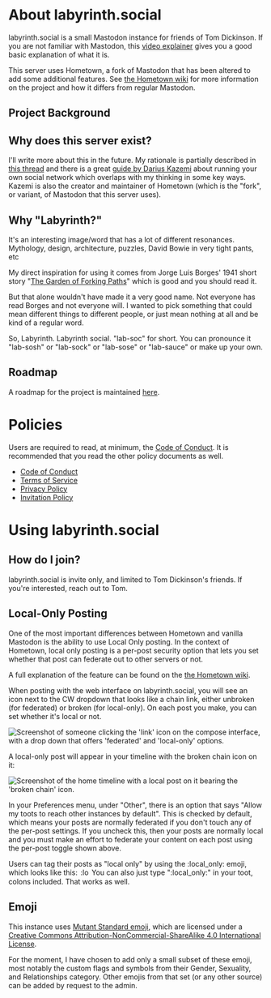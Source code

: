 # About labyrinth.social

labyrinth.social is a small Mastodon instance for friends of Tom Dickinson. If you are not familiar with Mastodon, this [video explainer](https://www.youtube.com/watch?v=IPSbNdBmWKE) gives you a good basic explanation of what it is.

This server uses Hometown, a fork of Mastodon that has been altered to add some
additional features. See
[the Hometown wiki](https://github.com/hometown-fork/hometown/wiki) for more information on the project and how it differs from regular Mastodon.

## Project Background

## Why does this server exist?

I'll write more about this in the future. My rationale is partially described
in [this thread](https://mastodon.cloud/@nowwearealltom/108193926000733916) and
there is a great [guide by Darius Kazemi](https://runyourown.social) about
running your own social network which overlaps with my thinking in some key
ways. Kazemi is also the creator and maintainer of Hometown (which is the
"fork", or variant, of Mastodon that this server uses).

## Why "Labyrinth?"

It's an interesting image/word that has a lot of different resonances.
Mythology, design, architecture, puzzles, David Bowie in very tight pants, etc

My direct inspiration for using it comes from Jorge Luis Borges' 1941 short
story "[The Garden of Forking Paths](http://mycours.es/gamedesign2012/files/2012/08/The-Garden-of-Forking-Paths-Jorge-Luis-Borges-1941.pdf)"
which is good and you should read it.

But that alone wouldn't have made it a very good name. Not everyone has read
Borges and not everyone will. I wanted to pick something that could mean
different things to different people, or just mean nothing at all and be kind of
a regular word.

So, Labyrinth. Labyrinth social. "lab-soc" for short. You can pronounce it
"lab-sosh" or "lab-sock" or "lab-sose" or "lab-sauce" or make up your own.

## Roadmap

A roadmap for the project is maintained [here](roadmap.md).

# Policies

Users are required to read, at minimum, the [Code of Conduct](policy/conduct.md). It is recommended that you read the other policy documents as well.

* [Code of Conduct](policy/conduct.md)
* [Terms of Service](policy/terms.md)
* [Privacy Policy](policy/privacy.md)
* [Invitation Policy](policy/invitation.md)

# Using labyrinth.social

## How do I join?

labyrinth.social is invite only, and limited to Tom Dickinson's friends. If you're interested, reach out to Tom.

## Local-Only Posting

One of the most important differences between Hometown and vanilla Mastodon is the ability to use Local Only posting. In the context of Hometown, local only posting is a per-post security option that lets you set whether that post can federate out to other servers or not.

A full explanation of the feature can be found on the [the Hometown wiki](https://github.com/hometown-fork/hometown/wiki/Local-only-posting).

When posting with the web interface on labyrinth.social, you will see an icon next to the CW dropdown that looks like a chain link, either unbroken (for federated) or broken (for local-only). On each post you make, you can set whether it's local or not.

![Screenshot of someone clicking the 'link' icon on the compose interface, with a drop down that offers 'federated' and 'local-only' options.](https://camo.githubusercontent.com/f7dfd141bfa4e2302eb77b571b671efc64cdd0e73b3749fe23c9988505b98cfb/68747470733a2f2f74696e7973756276657273696f6e732e636f6d2f706963732f686f6d65746f776e2d6c6f63616c2e706e67)

A local-only post will appear in your timeline with the broken chain icon on it:

![Screenshot of the home timeline with a local post on it bearing the 'broken chain' icon.](https://camo.githubusercontent.com/96e40a539849d5cd7f18884e233a1d69fb7bc746d3a7fc577fbf76518906b2c0/68747470733a2f2f74696e7973756276657273696f6e732e636f6d2f706963732f686f6d65746f776e2d6c6f63616c2d322e706e67)

In your Preferences menu, under "Other", there is an option that says "Allow my toots to reach other instances by default". This is checked by default, which means your posts are normally federated if you don't touch any of the per-post settings. If you uncheck this, then your posts are normally local and you must make an effort to federate your content on each post using the per-post toggle shown above.

Users can tag their posts as "local only" by using the :local\_only: emoji,
which looks like this:
<img
  src="https://labyrinth.social/system/custom_emojis/images/000/008/282/static/aeeb24f12d632bd6.png"
  alt=":local_only:" title=":local_only:"
  style="vertical-align: middle; -o-object-fit: contain; object-fit: contain;
         margin: -.2ex .15em .2ex; width: 16px; height: 16px;"
/>
You can also just type ":local\_only:" in your toot, colons included.
That works as well.

## Emoji

This instance uses <a href='https://mutant.tech'>Mutant Standard emoji</a>,
which are licensed under a
<a href='https://creativecommons.org/licenses/by-nc-sa/4.0/'>Creative Commons
Attribution-NonCommercial-ShareAlike 4.0 International License</a>.

For the moment, I have chosen to add only a small subset of these emoji, most
notably the custom flags and symbols from their Gender, Sexuality, and
Relationships category. Other emojis from that set (or any other source) can be
added by request to the admin.

